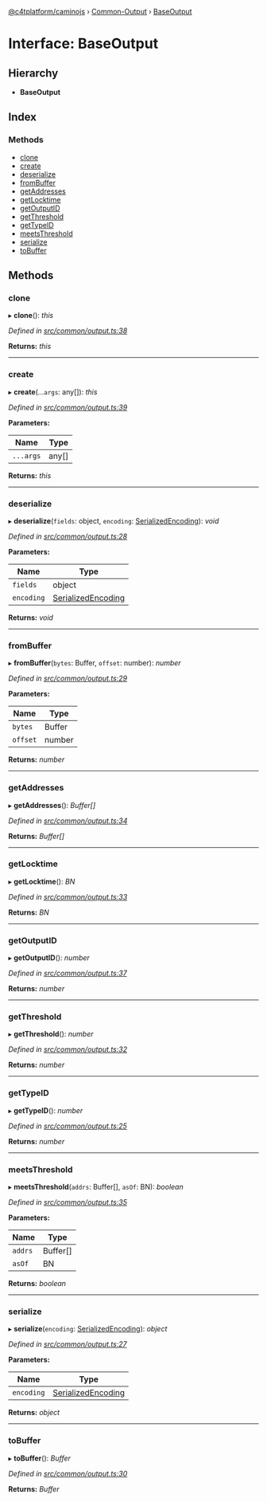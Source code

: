 [@c4tplatform/caminojs](../README.md) › [Common-Output](../modules/common_output.md) › [BaseOutput](common_output.baseoutput.md)

# Interface: BaseOutput

## Hierarchy

* **BaseOutput**

## Index

### Methods

* [clone](common_output.baseoutput.md#clone)
* [create](common_output.baseoutput.md#create)
* [deserialize](common_output.baseoutput.md#deserialize)
* [fromBuffer](common_output.baseoutput.md#frombuffer)
* [getAddresses](common_output.baseoutput.md#getaddresses)
* [getLocktime](common_output.baseoutput.md#getlocktime)
* [getOutputID](common_output.baseoutput.md#getoutputid)
* [getThreshold](common_output.baseoutput.md#getthreshold)
* [getTypeID](common_output.baseoutput.md#gettypeid)
* [meetsThreshold](common_output.baseoutput.md#meetsthreshold)
* [serialize](common_output.baseoutput.md#serialize)
* [toBuffer](common_output.baseoutput.md#tobuffer)

## Methods

###  clone

▸ **clone**(): *this*

*Defined in [src/common/output.ts:38](https://github.com/chain4travel/caminojs/blob/8077d740/src/common/output.ts#L38)*

**Returns:** *this*

___

###  create

▸ **create**(...`args`: any[]): *this*

*Defined in [src/common/output.ts:39](https://github.com/chain4travel/caminojs/blob/8077d740/src/common/output.ts#L39)*

**Parameters:**

Name | Type |
------ | ------ |
`...args` | any[] |

**Returns:** *this*

___

###  deserialize

▸ **deserialize**(`fields`: object, `encoding`: [SerializedEncoding](../modules/utils_serialization.md#serializedencoding)): *void*

*Defined in [src/common/output.ts:28](https://github.com/chain4travel/caminojs/blob/8077d740/src/common/output.ts#L28)*

**Parameters:**

Name | Type |
------ | ------ |
`fields` | object |
`encoding` | [SerializedEncoding](../modules/utils_serialization.md#serializedencoding) |

**Returns:** *void*

___

###  fromBuffer

▸ **fromBuffer**(`bytes`: Buffer, `offset`: number): *number*

*Defined in [src/common/output.ts:29](https://github.com/chain4travel/caminojs/blob/8077d740/src/common/output.ts#L29)*

**Parameters:**

Name | Type |
------ | ------ |
`bytes` | Buffer |
`offset` | number |

**Returns:** *number*

___

###  getAddresses

▸ **getAddresses**(): *Buffer[]*

*Defined in [src/common/output.ts:34](https://github.com/chain4travel/caminojs/blob/8077d740/src/common/output.ts#L34)*

**Returns:** *Buffer[]*

___

###  getLocktime

▸ **getLocktime**(): *BN*

*Defined in [src/common/output.ts:33](https://github.com/chain4travel/caminojs/blob/8077d740/src/common/output.ts#L33)*

**Returns:** *BN*

___

###  getOutputID

▸ **getOutputID**(): *number*

*Defined in [src/common/output.ts:37](https://github.com/chain4travel/caminojs/blob/8077d740/src/common/output.ts#L37)*

**Returns:** *number*

___

###  getThreshold

▸ **getThreshold**(): *number*

*Defined in [src/common/output.ts:32](https://github.com/chain4travel/caminojs/blob/8077d740/src/common/output.ts#L32)*

**Returns:** *number*

___

###  getTypeID

▸ **getTypeID**(): *number*

*Defined in [src/common/output.ts:25](https://github.com/chain4travel/caminojs/blob/8077d740/src/common/output.ts#L25)*

**Returns:** *number*

___

###  meetsThreshold

▸ **meetsThreshold**(`addrs`: Buffer[], `asOf`: BN): *boolean*

*Defined in [src/common/output.ts:35](https://github.com/chain4travel/caminojs/blob/8077d740/src/common/output.ts#L35)*

**Parameters:**

Name | Type |
------ | ------ |
`addrs` | Buffer[] |
`asOf` | BN |

**Returns:** *boolean*

___

###  serialize

▸ **serialize**(`encoding`: [SerializedEncoding](../modules/utils_serialization.md#serializedencoding)): *object*

*Defined in [src/common/output.ts:27](https://github.com/chain4travel/caminojs/blob/8077d740/src/common/output.ts#L27)*

**Parameters:**

Name | Type |
------ | ------ |
`encoding` | [SerializedEncoding](../modules/utils_serialization.md#serializedencoding) |

**Returns:** *object*

___

###  toBuffer

▸ **toBuffer**(): *Buffer*

*Defined in [src/common/output.ts:30](https://github.com/chain4travel/caminojs/blob/8077d740/src/common/output.ts#L30)*

**Returns:** *Buffer*
